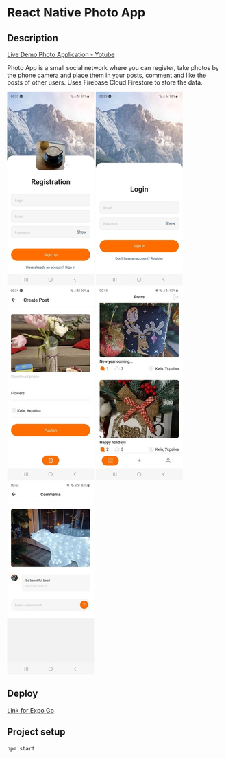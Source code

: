 # React Native Photo App

## Description

[Live Demo Photo Application - Yotube](https://youtu.be/Wri-7jYoA0Q)

Photo App is a small social network where you can register, take photos by the phone camera and place them in your posts, comment and like the posts of other users. Uses Firebase Cloud Firestore to store the data.

![Registration page](./src/assets/registration-page.jpg)
![Login page](./src/assets/login-page.jpg)
![Create post](./src/assets/create-post.jpg)
![Posts page](./src/assets/posts-page.jpg)
![Comments](./src/assets/comments.jpg)

## Deploy

[Link for Expo Go](https://expo.dev/@olgamykhailova/social-network?serviceType=classic)

## Project setup

```
npm start
```







